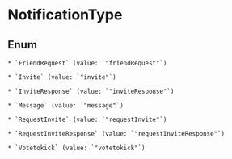 
# NotificationType

## Enum


    * `FriendRequest` (value: `"friendRequest"`)

    * `Invite` (value: `"invite"`)

    * `InviteResponse` (value: `"inviteResponse"`)

    * `Message` (value: `"message"`)

    * `RequestInvite` (value: `"requestInvite"`)

    * `RequestInviteResponse` (value: `"requestInviteResponse"`)

    * `Votetokick` (value: `"votetokick"`)



